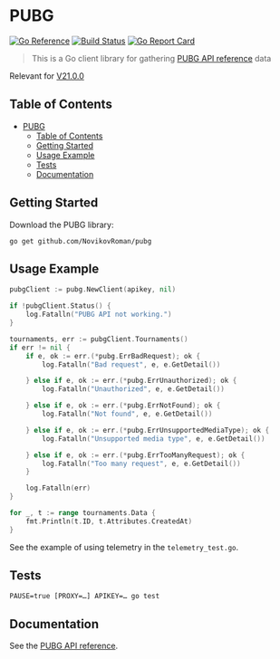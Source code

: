 # PUBG
[![Go Reference](https://pkg.go.dev/badge/github.com/NovikovRoman/pubg.svg)](https://pkg.go.dev/github.com/NovikovRoman/pubg)
[![Build Status](https://travis-ci.com/NovikovRoman/pubg.svg?branch=master)](https://travis-ci.com/NovikovRoman/pubg)
[![Go Report Card](https://goreportcard.com/badge/github.com/NovikovRoman/pubg)](https://goreportcard.com/report/github.com/NovikovRoman/pubg)

> This is a Go client library for gathering [PUBG API reference] data

Relevant for [V21.0.0](https://documentation.pubg.com/en/changelog/changelog.html#v21-0-0-date-tbd)

## Table of Contents

- [PUBG](#pubg)
  - [Table of Contents](#table-of-contents)
  - [Getting Started](#getting-started)
  - [Usage Example](#usage-example)
  - [Tests](#tests)
  - [Documentation](#documentation)

## Getting Started

Download the PUBG library:

```shell
go get github.com/NovikovRoman/pubg
```

## Usage Example

```go
pubgClient := pubg.NewClient(apikey, nil)

if !pubgClient.Status() {
	log.Fatalln("PUBG API not working.")
}

tournaments, err := pubgClient.Tournaments()
if err != nil {
	if e, ok := err.(*pubg.ErrBadRequest); ok {
		log.Fatalln("Bad request", e, e.GetDetail())

	} else if e, ok := err.(*pubg.ErrUnauthorized); ok {
		log.Fatalln("Unauthorized", e, e.GetDetail())

	} else if e, ok := err.(*pubg.ErrNotFound); ok {
		log.Fatalln("Not found", e, e.GetDetail())

	} else if e, ok := err.(*pubg.ErrUnsupportedMediaType); ok {
		log.Fatalln("Unsupported media type", e, e.GetDetail())

	} else if e, ok := err.(*pubg.ErrTooManyRequest); ok {
		log.Fatalln("Too many request", e, e.GetDetail())
	}

	log.Fatalln(err)
}

for _, t := range tournaments.Data {
	fmt.Println(t.ID, t.Attributes.CreatedAt)
}
```

See the example of using telemetry in the `telemetry_test.go`.

## Tests

```shell
PAUSE=true [PROXY=…] APIKEY=… go test
```

## Documentation

See the [PUBG API reference].

[PUBG API reference]: https://documentation.pubg.com/en/introduction.html